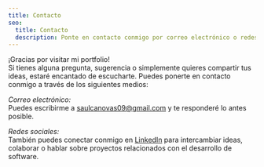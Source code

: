 ```yaml
---
title: Contacto
seo:
  title: Contacto
  description: Ponte en contacto conmigo por correo electrónico o redes sociales. ¡Estaré encantado de escucharte!
---
```


¡Gracias por visitar mi portfolio!  
Si tienes alguna pregunta, sugerencia o simplemente quieres compartir tus ideas, estaré encantado de escucharte. Puedes ponerte en contacto conmigo a través de los siguientes medios:

_Correo electrónico:_  
Puedes escribirme a [saulcanovas09@gmail.com](mailto:saulcanovas09@gmail.com) y te responderé lo antes posible.

_Redes sociales:_  
También puedes conectar conmigo en [LinkedIn](https://www.linkedin.com) para intercambiar ideas, colaborar o hablar sobre proyectos relacionados con el desarrollo de software.
